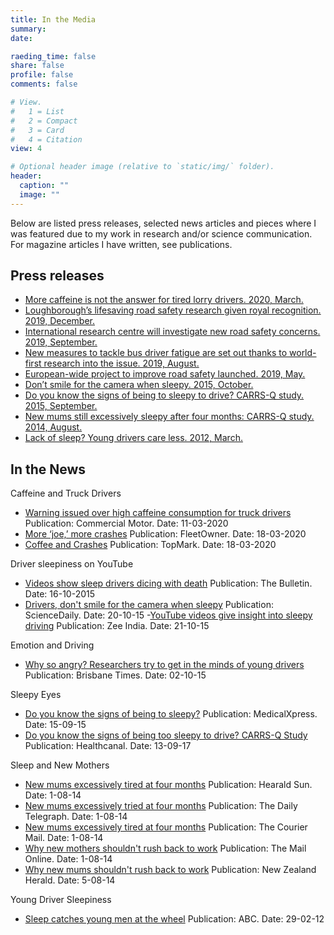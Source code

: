 ```yaml
---
title: In the Media
summary: 
date: 

raeding_time: false
share: false
profile: false
comments: false

# View.
#   1 = List
#   2 = Compact
#   3 = Card
#   4 = Citation
view: 4

# Optional header image (relative to `static/img/` folder).
header:
  caption: ""
  image: ""
---
```


Below are listed press releases, selected news articles and pieces where I was featured due to my work in research and/or science communication. For magazine articles I have written, see publications.

## Press releases 

  - [More caffeine is not the answer for tired lorry drivers. 2020, March.](https://www.lboro.ac.uk/news-events/news/2020/march/caffeine-not-answer-for-tired-lorry-drivers/)
  - [Loughborough’s lifesaving road safety research given royal recognition. 2019, December.](https://www.lboro.ac.uk/media-centre/press-releases/2019/december/road-safety-award-prince-michael-of-kent/) 
  - [International research centre will investigate new road safety concerns. 2019, September.](https://www.lboro.ac.uk/departments/design-school/whats-happening/news/2019/i3.html)
  - [New measures to tackle bus driver fatigue are set out thanks to world-first research into the issue. 2019, August.](https://www.lboro.ac.uk/media-centre/press-releases/2019/august/bus-driver-fatigue-research/)
  - [European-wide project to improve road safety launched. 2019, May.](https://www.lboro.ac.uk/media-centre/press-releases/2019/may/new-eu-project-improve-road-safety/)
  - [Don’t smile for the camera when sleepy. 2015, October.](https://www.qut.edu.au/news/news?news-id=98028) 
  - [Do you know the signs of being to sleepy to drive? CARRS-Q study. 2015, September.](https://www.qut.edu.au/business/about/news/news?news-id=96141) 
  - [New mums still excessively sleepy after four months: CARRS-Q study. 2014, August.](https://www.qut.edu.au/about/news/news?news-id=76500&utm_source=Twitter&utm_medium=socialmedia&utm_campaign=QUT_qutmedia)
  -	[Lack of sleep? Young drivers care less. 2012, March.](http://monash.edu/news/show/lack-of-sleep-young-drivers-care-less) 


## In the News

Caffeine and Truck Drivers 
- [Warning issued over high caffeine consumption for truck drivers](https://www.commercialmotor.com/news/product/warning-issued-over-high-caffeine-consumption-truck-drivers) 
Publication: Commercial Motor. Date: 11-03-2020
- [More ‘joe,’ more crashes](https://www.fleetowner.com/news/article/21126403/truck-drivers-who-drink-more-caffeine-are-in-more-crashes-study-says) 
Publication: FleetOwner. Date: 18-03-2020
- [Coffee and Crashes](https://www.topmarkfunding.com/coffee-and-crashes-limit-your-caffeine/) 
Publication: TopMark. Date: 18-03-2020

Driver sleepiness on YouTube
- [Videos show sleep drivers dicing with death](https://www.themorningbulletin.com.au/news/videos-show-sleep-drivers-dicing-death/2809353/)
Publication: The Bulletin. Date: 16-10-2015
- [Drivers, don't smile for the camera when sleepy](https://www.sciencedaily.com/releases/2015/10/151020103837.htm)
Publication: ScienceDaily. Date: 20-10-15
-[YouTube videos give insight into sleepy driving](https://zeenews.india.com/news/net-news/youtube-videos-give-insight-into-sleepy-driving_1812868.html)
Publication: Zee India. Date: 21-10-15

Emotion and Driving 
- [Why so angry? Researchers try to get in the minds of young drivers](https://www.brisbanetimes.com.au/national/queensland/why-so-angry-researchers-try-to-get-in-the-minds-of-young-drivers-20151002-gk09bp.html)
Publication: Brisbane Times. Date: 02-10-15

Sleepy Eyes
- [Do you know the signs of being to sleepy?](https://medicalxpress.com/news/2015-09-sleepy.html)
Publication: MedicalXpress. Date: 15-09-15
- [Do you know the signs of being too sleepy to drive? CARRS-Q Study](https://www.healthcanal.com/disorders-conditions/sleep/66915-do-you-know-the-signs-of-being-too-sleepy-to-drive-carrs-q-study.html)
Publication: Healthcanal. Date: 13-09-17

Sleep and New Mothers
- [New mums excessively tired at four months](https://www.heraldsun.com.au/news/breaking-news/new-mums-excessively-tired-at-four-months/news-story/92fccbaae97e95ecfd30783d501f2d2a) 
Publication: Hearald Sun. Date: 1-08-14
- [New mums excessively tried at four months](https://www.dailytelegraph.com.au/news/breaking-news/new-mums-excessively-tired-at-four-months/news-story/92fccbaae97e95ecfd30783d501f2d2a)
Publication: The Daily Telegraph. Date: 1-08-14
- [New mums excessively tired at four months](https://www.couriermail.com.au/news/breaking-news/new-mums-excessively-tired-at-four-months/news-story/92fccbaae97e95ecfd30783d501f2d2a) 
Publication: The Courier Mail. Date: 1-08-14
- [Why new mothers shouldn't rush back to work](https://www.mailonsunday.co.uk/health/article-2715346/Why-new-mothers-shouldnt-rush-work-Many-exhausted-four-months-giving-birth.html)
Publication: The Mail Online. Date: 1-08-14
- [Why new mums shouldn't rush back to work](https://www.nzherald.co.nz/lifestyle/news/article.cfm?c_id=6&objectid=11304206)
Publication: New Zealand Herald. Date: 5-08-14

Young Driver Sleepiness
- [Sleep catches young men at the wheel](www.abc.net.au/science/articles/2012/02/29/3441594.htm?site=science/memory&topic=l%20atest)
Publication: ABC. Date: 29-02-12






